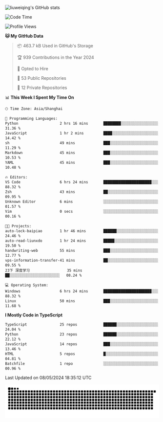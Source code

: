 ![liuweiqing's GitHub stats](https://github-readme-stats.vercel.app/api?username=14790897&show_icons=true&locale=cn&include_all_commits=true&count_private=true)

<!--START_SECTION:waka-->
![Code Time](http://img.shields.io/badge/Code%20Time-993%20hrs%207%20mins-blue)

![Profile Views](http://img.shields.io/badge/Profile%20Views-17-blue)

**🐱 My GitHub Data** 

> 📦 463.7 kB Used in GitHub's Storage 
 > 
> 🏆 939 Contributions in the Year 2024
 > 
> 💼 Opted to Hire
 > 
> 📜 53 Public Repositories 
 > 
> 🔑 12 Private Repositories 
 > 
📊 **This Week I Spent My Time On** 

```text
🕑︎ Time Zone: Asia/Shanghai

💬 Programming Languages: 
Python                   2 hrs 16 mins       ████████░░░░░░░░░░░░░░░░░   31.36 % 
JavaScript               1 hr 2 mins         ████░░░░░░░░░░░░░░░░░░░░░   14.42 % 
sh                       49 mins             ███░░░░░░░░░░░░░░░░░░░░░░   11.29 % 
Markdown                 45 mins             ███░░░░░░░░░░░░░░░░░░░░░░   10.53 % 
YAML                     45 mins             ███░░░░░░░░░░░░░░░░░░░░░░   10.48 % 

🔥 Editors: 
VS Code                  6 hrs 24 mins       ██████████████████████░░░   88.32 % 
Zsh                      43 mins             ██░░░░░░░░░░░░░░░░░░░░░░░   09.95 % 
Unknown Editor           6 mins              ░░░░░░░░░░░░░░░░░░░░░░░░░   01.57 % 
Vim                      0 secs              ░░░░░░░░░░░░░░░░░░░░░░░░░   00.16 % 

🐱‍💻 Projects: 
auto-lock-baipiao        1 hr 46 mins        ██████░░░░░░░░░░░░░░░░░░░   24.46 % 
auto-read-liunxdo        1 hr 24 mins        █████░░░░░░░░░░░░░░░░░░░░   19.50 % 
handwriting-web          55 mins             ███░░░░░░░░░░░░░░░░░░░░░░   12.77 % 
vps-information-transfer-41 mins             ██░░░░░░░░░░░░░░░░░░░░░░░   09.55 % 
23下 深度学习                 35 mins             ██░░░░░░░░░░░░░░░░░░░░░░░   08.24 % 

💻 Operating System: 
Windows                  6 hrs 24 mins       ██████████████████████░░░   88.32 % 
Linux                    50 mins             ███░░░░░░░░░░░░░░░░░░░░░░   11.68 % 
```

**I Mostly Code in TypeScript** 

```text
TypeScript               25 repos            ██████░░░░░░░░░░░░░░░░░░░   24.04 % 
Python                   23 repos            ██████░░░░░░░░░░░░░░░░░░░   22.12 % 
JavaScript               14 repos            ███░░░░░░░░░░░░░░░░░░░░░░   13.46 % 
HTML                     5 repos             █░░░░░░░░░░░░░░░░░░░░░░░░   04.81 % 
Batchfile                1 repo              ░░░░░░░░░░░░░░░░░░░░░░░░░   00.96 % 
```




 Last Updated on 08/05/2024 18:35:12 UTC
<!--END_SECTION:waka-->

<picture>
  <source media="(prefers-color-scheme: dark)" srcset="https://raw.githubusercontent.com/14790897/14790897/output/github-contribution-grid-snake-dark.svg" />
  <source media="(prefers-color-scheme: light)" srcset="https://raw.githubusercontent.com/14790897/14790897/output/github-contribution-grid-snake.svg" />
  <img alt="github-snake" src="https://raw.githubusercontent.com/14790897/14790897/output/github-contribution-grid-snake.svg" />
</picture>
